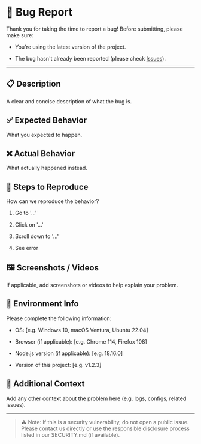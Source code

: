 # 🐛 Bug Report

Thank you for taking the time to report a bug! Before submitting, please make sure:

- You're using the latest version of the project.

- The bug hasn't already been reported (please check [Issues](../../issues)).

---

## 📋 Description

A clear and concise description of what the bug is.

## ✅ Expected Behavior

What you expected to happen.

## ❌ Actual Behavior

What actually happened instead.

## 🧪 Steps to Reproduce

How can we reproduce the behavior?

1. Go to '...'

2. Click on '...'

3. Scroll down to '...'

4. See error

## 🖼️ Screenshots / Videos

If applicable, add screenshots or videos to help explain your problem.

## 🧠 Environment Info

Please complete the following information:

- OS: [e.g. Windows 10, macOS Ventura, Ubuntu 22.04]

- Browser (if applicable): [e.g. Chrome 114, Firefox 108]

- Node.js version (if applicable): [e.g. 18.16.0]

- Version of this project: [e.g. v1.2.3]

## 📄 Additional Context

Add any other context about the problem here (e.g. logs, configs, related issues).

---

> ⚠️ Note: If this is a security vulnerability, do not open a public issue. Please contact us directly or use the responsible disclosure process listed in our SECURITY.md (if available).